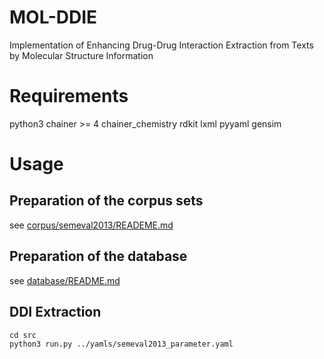 # MOL-DDIE
Implementation of Enhancing Drug-Drug Interaction Extraction from Texts by Molecular Structure Information

# Requirements
python3
chainer >= 4
chainer_chemistry
rdkit
lxml
pyyaml
gensim


# Usage
## Preparation of the corpus sets
see [corpus/semeval2013/READEME.md](corpus/semeval2013/README.md)

## Preparation of the database
see [database/README.md](database/README.md)

## DDI Extraction
```
cd src
python3 run.py ../yamls/semeval2013_parameter.yaml
```
